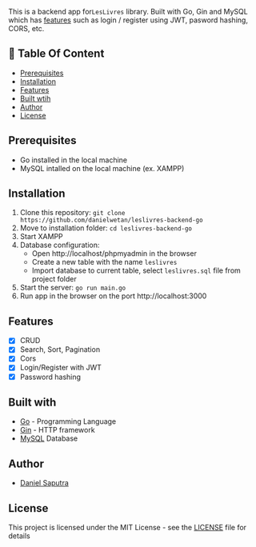 This is a backend app for`LesLivres` library. Built with Go, Gin and MySQL which has [features](https://github.com/danielwetan/leslivres-backend-go#features) such as login / register using JWT, pasword hashing, CORS, etc. 

## :memo: Table Of Content
* [Prerequisites](https://github.com/danielwetan/leslivres-backend-go#prerequisites)
* [Installation](https://github.com/danielwetan/leslivres-backend-go#installation)
* [Features](https://github.com/danielwetan/leslivres-backend-go#features)
* [Built wtih](https://github.com/danielwetan/leslivres-backend-go#features)
* [Author](https://github.com/danielwetan/leslivres-backend-go#author)
* [License](https://github.com/danielwetan/leslivres-backend-go#license)

## Prerequisites
- Go installed in the local machine
- MySQL intalled on the local machine (ex. XAMPP)
## Installation
1. Clone this repository:
    `git clone https://github.com/danielwetan/leslivres-backend-go`
2. Move to installation folder:
    `cd leslivres-backend-go`
3. Start XAMPP
4. Database configuration:
    * Open http://localhost/phpmyadmin in the browser
    * Create a new table with the name `leslivres`
    * Import database to current table, select `leslivres.sql` file from project folder
5. Start the server:
    `go run main.go`
6. Run app in the browser on the port http://localhost:3000

## Features
- [x] CRUD
- [x] Search, Sort, Pagination
- [x] Cors
- [x] Login/Register with JWT
- [x] Password hashing

## Built with
- [Go](https://golang.org/) - Programming Language
- [Gin](https://github.com/gin-gonic/gin/) - HTTP framework
- [MySQL](https://www.mysql.com/) Database
<!-- - [JWT](https://jwt.io/) - Login/Register authentication
- [Bcrypt](https://github.com/kelektiv/node.bcrypt.js) - Password Hashing
 -->
 
## Author
- [Daniel Saputra](https://www.linkedin.com/in/danielwetan/)

## License
This project is licensed under the MIT License - see the [LICENSE](https://github.com/danielwetan/leslivres-backend-go/blob/master/LICENSE) file for details
